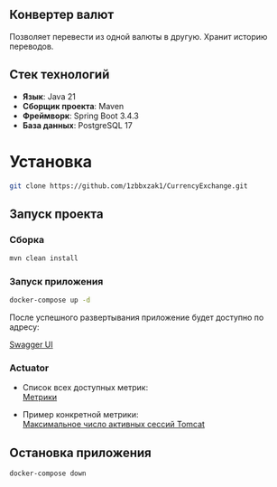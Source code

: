 ## Конвертер валют

Позволяет перевести из одной валюты в другую.
Хранит историю переводов.

## Стек технологий

- **Язык**: Java 21
- **Сборщик проекта**: Maven
- **Фреймворк**: Spring Boot 3.4.3
- **База данных**: PostgreSQL 17

# Установка

```bash
git clone https://github.com/1zbbxzak1/CurrencyExchange.git
```

## Запуск проекта

### Сборка

```bash
mvn clean install
```

### Запуск приложения

```bash
docker-compose up -d
```

После успешного развертывания приложение будет доступно по адресу:

[Swagger UI](http://localhost:8080/swagger-ui)

### Actuator

- Список всех доступных метрик:  
  [Метрики](http://localhost:8080/actuator/metrics)

- Пример конкретной метрики:  
  [Максимальное число активных сессий Tomcat](http://localhost:8080/actuator/metrics/tomcat.sessions.active.max)

## Остановка приложения

```bash
docker-compose down
```